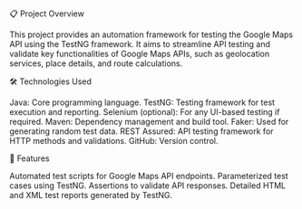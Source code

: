 📋 Project Overview

This project provides an automation framework for testing the Google Maps API using the TestNG framework. It aims to streamline API testing and validate key functionalities of Google Maps APIs,
such as geolocation services, place details, and route calculations.

🛠️ Technologies Used

Java: Core programming language.
TestNG: Testing framework for test execution and reporting.
Selenium (optional): For any UI-based testing if required.
Maven: Dependency management and build tool.
Faker: Used for generating random test data.
REST Assured: API testing framework for HTTP methods and validations.
GitHub: Version control.

🚀 Features

Automated test scripts for Google Maps API endpoints.
Parameterized test cases using TestNG.
Assertions to validate API responses.
Detailed HTML and XML test reports generated by TestNG.

